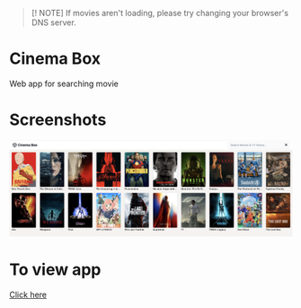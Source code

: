 > [! NOTE]
> If movies aren't loading, please try changing your browser's DNS server.

# Cinema Box
Web app for searching movie

# Screenshots
![Screenshots](./src/assets/images/screenshot-1.png)

# To view app
[Click here](https://cinema-box-mocha.vercel.app/)

